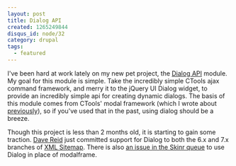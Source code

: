 ```yaml
--- 
layout: post
title: Dialog API
created: 1265249844
disqus_id: node/32
category: drupal
tags:
  - featured
---
```

I've been hard at work lately on my new pet project, the 
<a href="http://drupal.org/project/dialog">Dialog API</a> module. My goal for 
this module is simple. Take the incredibly simple CTools ajax command framework, 
and merry it to the jQuery UI Dialog widget, to provide an incredibly simple api 
for creating dynamic dialogs. The basis of this module comes from CTools' modal 
framework (which I wrote about <a href="/node/31">previously</a>), so if you've 
used that in the past, using dialog should be a breeze.

Though this project is less than 2 months old, it is starting to gain some 
traction. <a href="http://drupal.org/user/53892">Dave Reid</a> just committed 
support for Dialog to both the 6.x and 7.x branches of 
<a href="http://drupal.org/project/xmlsitemap">XML Sitemap</a>. There is also 
<a href="http://drupal.org/node/690862">an issue in the Skinr queue</a> to use 
Dialog in place of modalframe.

<!-- break -->